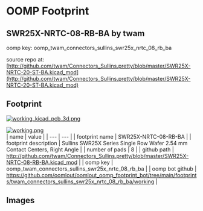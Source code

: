 # OOMP Footprint  
## SWR25X-NRTC-08-RB-BA  by twam  
  
oomp key: oomp_twam_connectors_sullins_swr25x_nrtc_08_rb_ba  
  
source repo at: [http://github.com/twam/Connectors_Sullins.pretty/blob/master/SWR25X-NRTC-20-ST-BA.kicad_mod](http://github.com/twam/Connectors_Sullins.pretty/blob/master/SWR25X-NRTC-20-ST-BA.kicad_mod)  
## Footprint  
  
[![working_kicad_pcb_3d.png](working_kicad_pcb_3d_600.png)](working_kicad_pcb_3d.png)  
  
[![working.png](working_600.png)](working.png)  
| name | value | 
| --- | --- | 
| footprint name | SWR25X-NRTC-08-RB-BA | 
| footprint description | Sullins SWR25X Series Single Row Wafer 2.54 mm Contact Centers, Right Angle | 
| number of pads | 8 | 
| github path | http://github.com/twam/Connectors_Sullins.pretty/blob/master/SWR25X-NRTC-08-RB-BA.kicad_mod | 
| oomp key | oomp_twam_connectors_sullins_swr25x_nrtc_08_rb_ba | 
| oomp bot github | https://github.com/oomlout/oomlout_oomp_footprint_bot/tree/main/footprints/twam_connectors_sullins_swr25x_nrtc_08_rb_ba/working | 
## Images  
